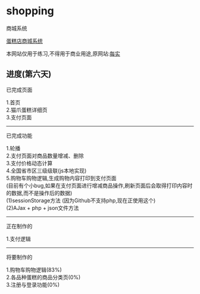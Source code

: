 # shopping
商城系统

[蛋糕店商城系统](http://erane.github.io/shopping/)

本网站仅用于练习,不得用于商业用途,原网站:[每实](http://www.mescake.com/)

进度(第六天)
-----------------------------------------------------------------------------------------------------------
已完成页面<br>

1.首页<br>
2.猫爪蛋糕详细页<br>
3.支付页面<br>

-----------------------------------------------------------------------------------------------------------
已完成功能<br>

1.轮播<br>
2.支付页面对商品数量增减、删除<br>
3.支付价格动态计算<br>
4.全国省市区三级级联(js本地实现)<br>
5.购物车购物逻辑,生成购物内容打印到支付页面<br>
(目前有个小bug,如果在支付页面进行增减商品操作,刷新页面后会取得打印内容时的数据,而不是操作后的数据)<br>
(1)sessionStorage方法 (因为Github不支持php,现在正使用这个)<br>
(2)AJax + php + json文件方法<br>

-----------------------------------------------------------------------------------------------------------
正在制作的<br>

1.支付逻辑

-----------------------------------------------------------------------------------------------------------
将要制作的<br>

1.购物车购物逻辑(83%)<br>
2.各品种蛋糕的商品分类页(0%)<br>
3.注册与登录功能(0%)<br>

